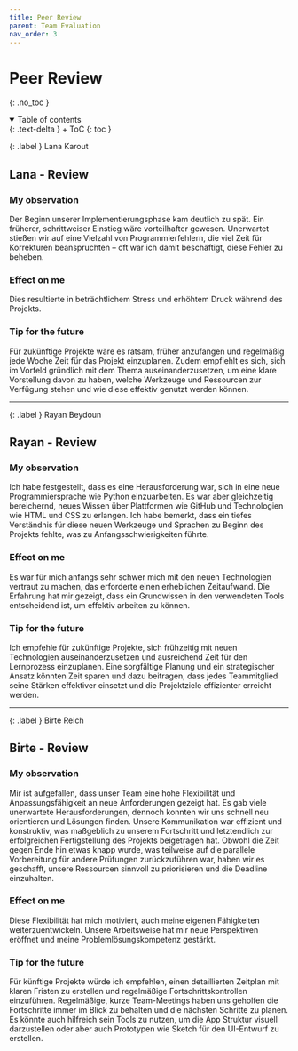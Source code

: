 ```yaml
---
title: Peer Review
parent: Team Evaluation
nav_order: 3
---
```


# Peer Review
{: .no_toc }

<details open markdown="block">

  <summary>Table of contents</summary>
  {: .text-delta }
  + ToC
  {: toc }
</details>

{: .label }
Lana Karout

## Lana - Review

### My observation

Der Beginn unserer Implementierungsphase kam deutlich zu spät. Ein früherer, schrittweiser Einstieg wäre vorteilhafter gewesen. Unerwartet stießen wir auf eine Vielzahl von Programmierfehlern, die viel Zeit für Korrekturen beanspruchten – oft war ich damit beschäftigt, diese Fehler zu beheben.

### Effect on me

Dies resultierte in beträchtlichem Stress und erhöhtem Druck während des Projekts.

### Tip for the future

Für zukünftige Projekte wäre es ratsam, früher anzufangen und regelmäßig jede Woche Zeit für das Projekt einzuplanen. Zudem empfiehlt es sich, sich im Vorfeld gründlich mit dem Thema auseinanderzusetzen, um eine klare Vorstellung davon zu haben, welche Werkzeuge und Ressourcen zur Verfügung stehen und wie diese effektiv genutzt werden können.

---

{: .label }
Rayan Beydoun

## Rayan - Review

### My observation

Ich habe festgestellt, dass es eine Herausforderung war, sich in eine neue Programmiersprache wie Python einzuarbeiten. Es war aber gleichzeitig bereichernd, neues Wissen über Plattformen wie GitHub und Technologien wie HTML und CSS zu erlangen. Ich habe bemerkt, dass ein tiefes Verständnis für diese neuen Werkzeuge und Sprachen zu Beginn des Projekts fehlte, was zu Anfangsschwierigkeiten führte.

### Effect on me

Es war für mich anfangs sehr schwer mich mit den neuen Technologien vertraut zu machen, das erforderte einen erheblichen Zeitaufwand. Die Erfahrung hat mir gezeigt, dass ein Grundwissen in den verwendeten Tools entscheidend ist, um effektiv arbeiten zu können.

### Tip for the future

Ich empfehle für zukünftige Projekte, sich frühzeitig mit neuen Technologien auseinanderzusetzen und ausreichend Zeit für den Lernprozess einzuplanen. Eine sorgfältige Planung und ein strategischer Ansatz könnten Zeit sparen und dazu beitragen, dass jedes Teammitglied seine Stärken effektiver einsetzt und die Projektziele effizienter erreicht werden.

---

{: .label }
Birte Reich

## Birte - Review

### My observation

Mir ist aufgefallen, dass unser Team eine hohe Flexibilität und Anpassungsfähigkeit an neue Anforderungen gezeigt hat. Es gab viele unerwartete Herausforderungen, dennoch konnten wir uns schnell neu orientieren und Lösungen finden. Unsere Kommunikation war effizient und konstruktiv, was maßgeblich zu unserem Fortschritt und letztendlich zur erfolgreichen Fertigstellung des Projekts beigetragen hat. Obwohl die Zeit gegen Ende hin etwas knapp wurde, was teilweise auf die parallele Vorbereitung für andere Prüfungen zurückzuführen war, haben wir es geschafft, unsere Ressourcen sinnvoll zu priorisieren und die Deadline einzuhalten.

### Effect on me

Diese Flexibilität hat mich motiviert, auch meine eigenen Fähigkeiten weiterzuentwickeln. Unsere Arbeitsweise hat mir neue Perspektiven eröffnet und meine Problemlösungskompetenz gestärkt.

### Tip for the future

Für künftige Projekte würde ich empfehlen, einen detaillierten Zeitplan mit klaren Fristen zu erstellen und regelmäßige Fortschrittskontrollen einzuführen. Regelmäßige, kurze Team-Meetings haben uns geholfen die Fortschritte immer im Blick zu behalten und die nächsten Schritte zu planen. Es könnte auch hilfreich sein Tools zu nutzen, um die App Struktur visuell darzustellen oder aber auch Prototypen wie Sketch für den UI-Entwurf zu erstellen.
